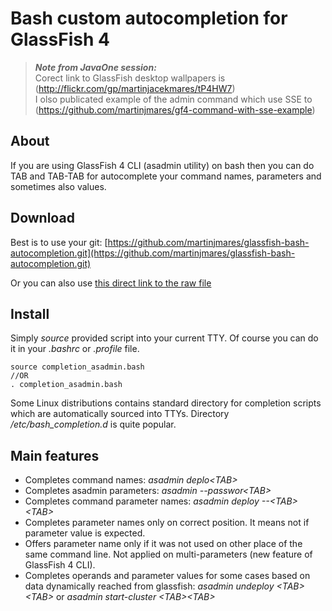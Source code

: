 Bash custom autocompletion for GlassFish 4
==================================

> ___Note from JavaOne session:___  
Corect link to GlassFish desktop wallpapers is (http://flickr.com/gp/martinjacekmares/tP4HW7)  
I olso publicated example of the admin command which use SSE to (https://github.com/martinjmares/gf4-command-with-sse-example)

## About
If you are using GlassFish 4 CLI (asadmin utility) on bash then you can do TAB and TAB-TAB for autocomplete your command names, parameters and sometimes also values.

## Download

Best is to use your git: [https://github.com/martinjmares/glassfish-bash-autocompletion.git](https://github.com/martinjmares/glassfish-bash-autocompletion.git)

Or you can also use [this direct link to the raw file](https://raw.github.com/martinjmares/glassfish-bash-autocompletion/master/bash_completion.d/completion_asadmin.bash)


## Install

Simply _source_ provided script into your current TTY. Of course you can do it in your _.bashrc_ or _.profile_ file.

~~~
source completion_asadmin.bash
//OR
. completion_asadmin.bash
~~~

Some Linux distributions contains standard directory for completion scripts which are automatically sourced into TTYs.  Directory */etc/bash_completion.d* is quite popular.

## Main features

* Completes command names: _asadmin deplo&lt;TAB&gt;_
* Completes asadmin parameters: _asadmin --passwor&lt;TAB&gt;_
* Completes command parameter names: _asadmin deploy --&lt;TAB&gt;&lt;TAB&gt;_
* Completes parameter names only on correct position. It means not if parameter value is expected.
* Offers parameter name only if it was not used on other place of the same command line. Not applied on multi-parameters (new feature of GlassFish 4 CLI).
* Completes operands and parameter values for some cases based on data dynamically reached from glassfish: _asadmin undeploy &lt;TAB&gt;&lt;TAB&gt;_ or _asadmin start-cluster &lt;TAB&gt;&lt;TAB&gt;_

